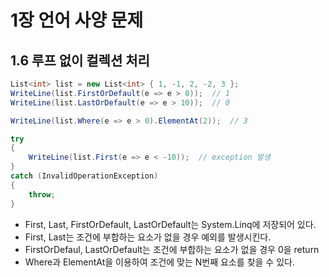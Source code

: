 # 1장 언어 사양 문제

## 1.6 루프 없이 컬렉션 처리

```cs
List<int> list = new List<int> { 1, -1, 2, -2, 3 };
WriteLine(list.FirstOrDefault(e => e > 0));  // 1
WriteLine(list.LastOrDefault(e => e > 10));  // 0

WriteLine(list.Where(e => e > 0).ElementAt(2));  // 3

try
{
    WriteLine(list.First(e => e < -10));  // exception 발생
}
catch (InvalidOperationException)
{
    throw;
}
```

* First, Last, FirstOrDefault, LastOrDefault는 System.Linq에 저장되어 있다.
* First, Last는 조건에 부합하는 요소가 없을 경우 예외를 발생시킨다.
* FirstOrDefaul, LastOrDefault는 조건에 부합하는 요소가 없을 경우 0을 return
* Where과 ElementAt을 이용하여 조건에 맞는 N번째 요소를 찾을 수 있다.
